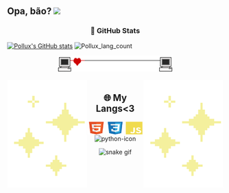 <h2>Opa, bão? <img src="</h2>

  <div style="display: inline-block">
<h3 align="center">&#x1F9D9; GitHub Stats</h3>
  
[![Pollux's GitHub stats](https://github-readme-stats.vercel.app/api?username=polluxastre&show_icons=true&theme=radical&count_privete=true)](https://github.com/polluxastre/github-readme-stats) <img height="120" src="https://github-readme-stats.vercel.app/api/top-langs/?username=polluxastre&layout=compact&langs_count=16&theme=radical" alt="Pollux_lang_count">
  </div>
  
<div align="center">
<img alt="separador-pic" src="separador-pc.gif">
  </div>
<div align="center"> 
  <div style="display: inline_block"><br>
    <img align="left" height="250" alt="coding-time" src="giphy.gif">
    <img align="right" height="250" alt="coding-time" src="giphy.gif">
    <h2 align="center">&#x1F310; My Langs<3</h2>
    <img align="center" height="30" width="40" alt="html-icon" src="https://raw.githubusercontent.com/devicons/devicon/master/icons/html5/html5-original.svg">
    <img align="center" height="30" width="40" alt="css-icon" src="https://raw.githubusercontent.com/devicons/devicon/master/icons/css3/css3-original.svg">
    <img align="center" height="30" width="40" alt="js-icon"  src="https://raw.githubusercontent.com/devicons/devicon/master/icons/javascript/javascript-plain.svg">
    <img align= "center" height="30" width="40" alt="python-icon" src="https://cdn.jsdelivr.net/gh/devicons/devicon/icons/python/python-original.svg"/>
      </div>
    
![snake gif](https://github.com/polluxastre/polluxastre/blob/output/github-contribution-grid-snake.svg)
